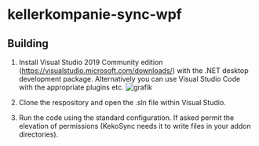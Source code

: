# kellerkompanie-sync-wpf
## Building
1. Install Visual Studio 2019 Community edition (https://visualstudio.microsoft.com/downloads/) with the .NET desktop development package. Alternatively you can use Visual Studio Code with the appropriate plugins etc.
  ![grafik](https://user-images.githubusercontent.com/23381725/123174357-47c61b80-d480-11eb-954e-9615b5a7e9c8.png)


2. Clone the respository and open the .sln file within Visual Studio.
3. Run the code using the standard configuration. If asked permit the elevation of permissions (KekoSync needs it to write files in your addon directories).
